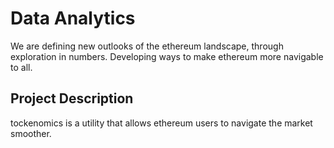 # Data Analytics
We are defining new outlooks of the ethereum landscape, through exploration in numbers. Developing ways to make ethereum more navigable to all.

## Project Description
tockenomics is a utility that allows ethereum users to navigate the market smoother.
